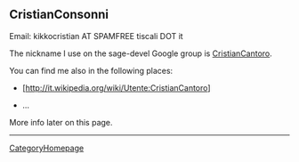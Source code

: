 

## CristianConsonni

Email: kikkocristian AT SPAMFREE tiscali DOT it 

The nickname I use on the sage-devel Google group is <a href="/CristianCantoro">CristianCantoro</a>. 

You can find me also in the following places: 

* <a href="/%5Bhttp%3A//it.wikipedia.org/wiki/Utente%3ACristianCantoro">[http://it.wikipedia.org/wiki/Utente:CristianCantoro</a>] 

* ... 

More info later on this page. 



---

 <a href="/CategoryHomepage">CategoryHomepage</a> 
